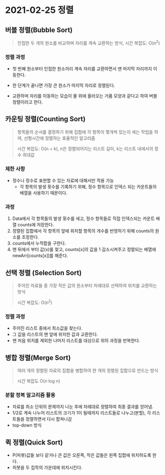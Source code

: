 # 2021-02-25 정렬



## 버블 정렬(Bubble Sort)

> 인접한 두 개의 원소를 비교하며 자리를 계속 교환하는 방식, 시간 복잡도: O(n<sup>2</sup>)



### 정렬 과정

- 첫 번째 원소부터 인접한 원소끼리 계속 자리를 교환하면서 맨 마지막 자리까지 이동한다.

- 한 단계가 끝나면 가장 큰 원소가 마지막 자리로 정렬된다.
- 교환하며 자리를 이동하는 모습이 물 위에 올라오는 거품 모양과 같다고 하여 버블 정렬이라고 한다.





## 카운팅 정렬(Counting Sort)

> 항목들의 순서를 결정하기 위해 집합에 각 항목이 몇개씩 있는지 세는 작업을 하여, 선형시간에 정렬하는 효율적인 알고리즘
>
> 시간 복잡도: O(n + k), n은 정렬되어지는 리스트 길이, k는 리스트 내에서의 정수 최대값



### 제한 사항

- 정수나 정수로 표현할 수 있는 자료에 대해서만 적용 가능
  - 각 항목의 발생 횟수를 기록하기 위해, 정수 항목으로 인덱스 되는 카운트들의 배열을 사용하기 때문이다.



### 과정

1. Data에서 각 항목들의 발생 횟수를 세고, 정수 항목들로 직접 인덱스되는 카운트 배열 counts에 저장한다.
2. 정렬된 집합에서 각 항목의 앞에 위치할 항목의 개수를 반영하기 위해 counts의 원소를 조정한다.
3. counts에서 누적합을 구한다.
4. 맨 뒤에서 부터 값(x)를 찾고, counts[x]의 값을 1 감소시켜주고 정렬되는 배열에 newArr[counts[x]]를 해준다.



## 선택 정렬 (Selection Sort)

> 주어진 자료들 중 가장 작은 값의 원소부터 차례대로 선택하여 위치를 교환하는 방식
>
> 시간 복잡도: O(n<sup>2</sup>)



### 정렬 과정

- 주어진 리스트 중에서 최소값을 찾는다.
- 그 값을 리스트의 맨 앞에 위치한 값과 교환한다.
- 맨 처음 위치를 제외한 나머지 리스트를 대상으로 위의 과정을 반복한다.



## 병합 정렬(Merge Sort)

> 여러 개의 정렬된 자료의 집합을 병합하여 한 개의 정렬된 집합으로 만드는 방식
>
> 시간 복잡도 O(n log n)



### 분할 정복 알고리즘 활용

- 자료를 최소 단위의 문제까지 나눈 후에 차례대로 정렬하여 최종 결과를 얻어냄.
- 1/2로 계속 나누어 리스트의 크기가 1이 될때까지 리스트들로 나누고(분할), 각 리스트들을 정렬하면서 다시 합쳐나감
- top-down 방식



## 퀵 정렬(Quick Sort)

- P(피봇)값들 보다 같거나 큰 값은 오른쪽, 작은 값들은 왼쪽 집합에 위치하도록 한다.
- 피봇을 두 집학의 가운데에 위치시킨다.

